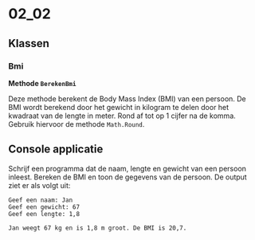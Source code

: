 # 02_02

## Klassen

### Bmi

**Methode `BerekenBmi`**

Deze methode berekent de Body Mass Index (BMI) van een persoon. De BMI wordt berekend door het gewicht in kilogram te delen door het kwadraat van de lengte in meter. Rond af tot op 1 cijfer na de komma. Gebruik hiervoor de methode `Math.Round`.

## Console applicatie

Schrijf een programma dat de naam, lengte en gewicht van een persoon inleest. Bereken de BMI en toon de gegevens van de persoon. De output ziet er als volgt uit:

```
Geef een naam: Jan
Geef een gewicht: 67
Geef een lengte: 1,8

Jan weegt 67 kg en is 1,8 m groot. De BMI is 20,7.
```